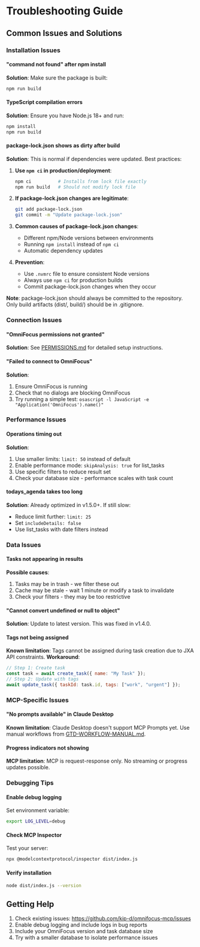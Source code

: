 # Troubleshooting Guide

## Common Issues and Solutions

### Installation Issues

#### "command not found" after npm install
**Solution**: Make sure the package is built:
```bash
npm run build
```

#### TypeScript compilation errors
**Solution**: Ensure you have Node.js 18+ and run:
```bash
npm install
npm run build
```

#### package-lock.json shows as dirty after build
**Solution**: This is normal if dependencies were updated. Best practices:

1. **Use `npm ci` in production/deployment**:
   ```bash
   npm ci          # Installs from lock file exactly
   npm run build   # Should not modify lock file
   ```

2. **If package-lock.json changes are legitimate**:
   ```bash
   git add package-lock.json
   git commit -m "Update package-lock.json"
   ```

3. **Common causes of package-lock.json changes**:
   - Different npm/Node versions between environments
   - Running `npm install` instead of `npm ci`
   - Automatic dependency updates

4. **Prevention**:
   - Use `.nvmrc` file to ensure consistent Node versions
   - Always use `npm ci` for production builds
   - Commit package-lock.json changes when they occur

**Note**: package-lock.json should always be committed to the repository. Only build artifacts (dist/, build/) should be in .gitignore.

### Connection Issues

#### "OmniFocus permissions not granted"
**Solution**: See [PERMISSIONS.md](PERMISSIONS.md) for detailed setup instructions.

#### "Failed to connect to OmniFocus"
**Solution**: 
1. Ensure OmniFocus is running
2. Check that no dialogs are blocking OmniFocus
3. Try running a simple test: `osascript -l JavaScript -e "Application('OmniFocus').name()"`

### Performance Issues

#### Operations timing out
**Solution**:
1. Use smaller limits: `limit: 50` instead of default
2. Enable performance mode: `skipAnalysis: true` for list_tasks
3. Use specific filters to reduce result set
4. Check your database size - performance scales with task count

#### todays_agenda takes too long
**Solution**: Already optimized in v1.5.0+. If still slow:
- Reduce limit further: `limit: 25`
- Set `includeDetails: false`
- Use list_tasks with date filters instead

### Data Issues

#### Tasks not appearing in results
**Possible causes**:
1. Tasks may be in trash - we filter these out
2. Cache may be stale - wait 1 minute or modify a task to invalidate
3. Check your filters - they may be too restrictive

#### "Cannot convert undefined or null to object"
**Solution**: Update to latest version. This was fixed in v1.4.0.

#### Tags not being assigned
**Known limitation**: Tags cannot be assigned during task creation due to JXA API constraints.
**Workaround**:
```javascript
// Step 1: Create task
const task = await create_task({ name: "My Task" });
// Step 2: Update with tags
await update_task({ taskId: task.id, tags: ["work", "urgent"] });
```

### MCP-Specific Issues

#### "No prompts available" in Claude Desktop
**Known limitation**: Claude Desktop doesn't support MCP Prompts yet. Use manual workflows from [GTD-WORKFLOW-MANUAL.md](GTD-WORKFLOW-MANUAL.md).

#### Progress indicators not showing
**MCP limitation**: MCP is request-response only. No streaming or progress updates possible.

### Debugging Tips

#### Enable debug logging
Set environment variable:
```bash
export LOG_LEVEL=debug
```

#### Check MCP Inspector
Test your server:
```bash
npx @modelcontextprotocol/inspector dist/index.js
```

#### Verify installation
```bash
node dist/index.js --version
```

## Getting Help

1. Check existing issues: https://github.com/kip-d/omnifocus-mcp/issues
2. Enable debug logging and include logs in bug reports
3. Include your OmniFocus version and task database size
4. Try with a smaller database to isolate performance issues